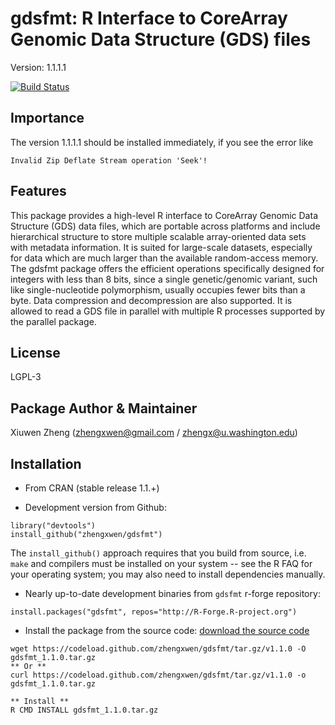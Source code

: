 gdsfmt: R Interface to CoreArray Genomic Data Structure (GDS) files
===

Version: 1.1.1.1

[![Build Status](https://travis-ci.org/zhengxwen/gdsfmt.png)](https://travis-ci.org/zhengxwen/gdsfmt)


## Importance

The version 1.1.1.1 should be installed immediately, if you see the error like
```
Invalid Zip Deflate Stream operation 'Seek'!
```


## Features

This package provides a high-level R interface to CoreArray Genomic Data Structure (GDS) data files, which are portable across platforms and include hierarchical structure to store multiple scalable array-oriented data sets with metadata information. It is suited for large-scale datasets, especially for data which are much larger than the available random-access memory. The gdsfmt package offers the efficient operations specifically designed for integers with less than 8 bits, since a single genetic/genomic variant, such like single-nucleotide polymorphism, usually occupies fewer bits than a byte. Data compression and decompression are also supported. It is allowed to read a GDS file in parallel with multiple R processes supported by the parallel package.

## License

LGPL-3

## Package Author & Maintainer

Xiuwen Zheng ([zhengxwen@gmail.com](zhengxwen@gmail.com) / [zhengx@u.washington.edu](zhengx@u.washington.edu))

## Installation

* From CRAN (stable release 1.1.+)

* Development version from Github:
```
library("devtools")
install_github("zhengxwen/gdsfmt")
```
The `install_github()` approach requires that you build from source, i.e. `make` and compilers must be installed on your system -- see the R FAQ for your operating system; you may also need to install dependencies manually.

* Nearly up-to-date development binaries from `gdsfmt` r-forge repository:
```
install.packages("gdsfmt", repos="http://R-Forge.R-project.org")
```

* Install the package from the source code:
[download the source code](https://codeload.github.com/zhengxwen/gdsfmt/tar.gz/v1.1.0)
```
wget https://codeload.github.com/zhengxwen/gdsfmt/tar.gz/v1.1.0 -O gdsfmt_1.1.0.tar.gz
** Or **
curl https://codeload.github.com/zhengxwen/gdsfmt/tar.gz/v1.1.0 -o gdsfmt_1.1.0.tar.gz

** Install **
R CMD INSTALL gdsfmt_1.1.0.tar.gz
```
